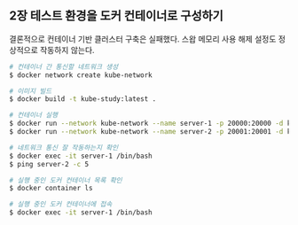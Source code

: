 ## 2장 테스트 환경을 도커 컨테이너로 구성하기

결론적으로 컨테이너 기반 클러스터 구축은 실패했다.
스왑 메모리 사용 해제 설정도 정상적으로 작동하지 않는다.

```sh
# 컨테이너 간 통신할 네트워크 생성
$ docker network create kube-network

# 이미지 빌드
$ docker build -t kube-study:latest .

# 컨테이너 실행
$ docker run --network kube-network --name server-1 -p 20000:20000 -d kube-study
$ docker run --network kube-network --name server-2 -p 20001:20001 -d kube-study

# 네트워크 통신 잘 작동하는지 확인
$ docker exec -it server-1 /bin/bash
$ ping server-2 -c 5

# 실행 중인 도커 컨테이너 목록 확인
$ docker container ls

# 실행 중인 도커 컨테이너에 접속
$ docker exec -it server-1 /bin/bash
```
